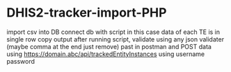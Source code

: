 # DHIS2-tracker-import-PHP
 
import csv into DB
connect db with script
in this case data of each TE is in single row
copy output after running script, validate using any json validater (maybe comma at the end just remove)
past in postman and POST data using https://domain.abc/api/trackedEntityInstances using username password
